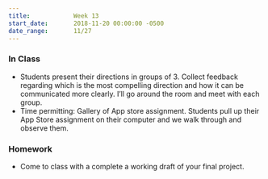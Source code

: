 ```yaml
---
title:            Week 13
start_date:       2018-11-20 00:00:00 -0500
date_range:       11/27
---
```


### In Class
- Students present their directions in groups of 3. Collect feedback regarding which is the most compelling direction and how it can be communicated more clearly. I&rsquo;ll go around the room and meet with each group.
- Time permitting: Gallery of App store assignment. Students pull up their App Store assignment on their computer and we walk through and observe them.

### Homework
- Come to class with a complete a working draft of your final project.

